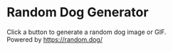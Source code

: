 # Random Dog Generator
Click a button to generate a random dog image or GIF. <br>Powered by https://random.dog/